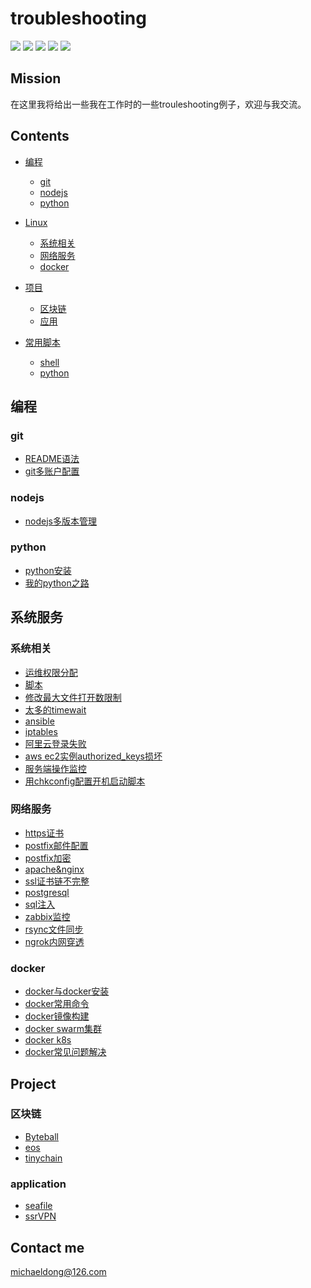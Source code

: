 # troubleshooting
![](https://img.shields.io/badge/language-shell-orange.svg)
![](https://img.shields.io/badge/language-python3.x-green.svg)
![](https://img.shields.io/github/languages/top/michaeldong1024/troubleshooting)
![](https://img.shields.io/github/languages/code-size/michaeldong1024/troubleshooting?color=brightgreen)
![](https://img.shields.io/github/repo-size/michaeldong1024/troubleshooting)
## Mission
在这里我将给出一些我在工作时的一些trouleshooting例子，欢迎与我交流。

## Contents

* [编程](#编程)
  * [git](#git)
  * [nodejs](#nodejs)
  * [python](#python)
  
* [Linux](#linux)
  * [系统相关](#系统相关)
  * [网络服务](#网络服务)
  * [docker](#docker)
  
* [项目](#项目)
  * [区块链](#区块链)
  * [应用](#应用)
* [常用脚本](script)
  * [shell](script/shell)
  * [python](script/python)
  
## 编程

### git

* [README语法](doc/github中的README.md语法.md)
* [git多账户配置](doc/git多账户配置.md)

### nodejs
* [nodejs多版本管理](doc/node多版本管理.md)

### python
* [python安装](doc/python安装.md)
* [我的python之路](https://github.com/michaeldong1024/the-road-of-python)

## 系统服务

### 系统相关
* [运维权限分配](doc/operation-authority-allocation.md)
* [脚本](script/)
* [修改最大文件打开数限制](doc/最大文件打开数限制.md)
* [太多的timewait](doc/timewait.md)
* [ansible](doc/ansible.md)
* [iptables](doc/iptables.md)
* [阿里云登录失败](doc/ali-ssh-failed.md)
* [aws ec2实例authorized_keys损坏](doc/aws-authorized_keys.md)
* [服务端操作监控](doc/server-performance.md)
* [用chkconfig配置开机启动脚本](doc/chkconfig.md)

### 网络服务
* [https证书](doc/https.md)
* [postfix邮件配置](doc/postfix.md)
* [postfix加密](doc/postfix加密.md)
* [apache&nginx](doc/apache&nginx跳转.md)
* [ssl证书链不完整](doc/证书链不完整.md)
* [postgresql](doc/postgresql.md)
* [sql注入](doc/nginx_sql_injection.md)
* [zabbix监控](doc/zabbix.md)
* [rsync文件同步](doc/rsync.md)
* [ngrok内网穿透](doc/ngrok.md)

### docker
* [docker与docker安装](doc/docker_install.md)
* [docker常用命令](doc/docker_cmd.md)
* [docker镜像构建](doc/docker_image.md)
* [docker swarm集群](doc/docker_swarm.md)
* [docker k8s](doc/docker_k8s.md)
* [docker常见问题解决](doc/docker_troubleshooting.md)

## Project

### 区块链

* [Byteball](doc/Byteball.md)
* [eos](doc/eos.md)
* [tinychain](doc/tinychain.md)

### application
* [seafile](doc/seafile.md)
* [ssrVPN](doc/ssr.md)



## Contact me
michaeldong@126.com
